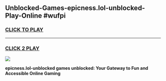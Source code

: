 
## Unblocked-Games-epicness.lol-unblocked-Play-Online #wufpi
<h3>
<a href="https://news.freeplayer.one?title=epicness.lol-unblocked&ref=3">CLICK TO PLAY</a></h3>
<hr>

<h3>
<a href="https://news.freeplayer.one?title=epicness.lol-unblocked&ref=3">CLICK 2 PLAY</a>
  
</h3>

<a href="https://news.freeplayer.one?title=epicness.lol-unblocked&ref=3"><img src="https://clearcache.store/games.png"></a>


**epicness.lol-unblocked games unblocked: Your Gateway to Fun and Accessible Online Gaming**
